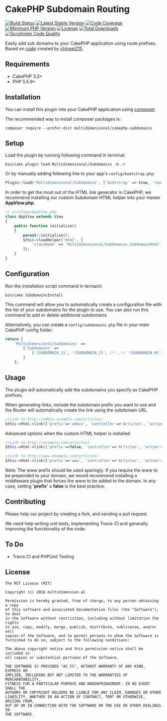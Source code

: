 # CakePHP Subdomain Routing

[![Build Status](https://travis-ci.org/multidimension-al/cakephp-subdomains.svg)](https://travis-ci.org/multidimension-al/cakephp-subdomains)
[![Latest Stable Version](https://poser.pugx.org/multidimensional/cakephp-subdomains/v/stable.svg)](https://packagist.org/packages/multidimensional/cakephp-subdomains)
[![Code Coverage](https://scrutinizer-ci.com/g/multidimension-al/cakephp-subdomains/badges/coverage.png)](https://scrutinizer-ci.com/g/multidimension-al/cakephp-subdomains/)
[![Minimum PHP Version](http://img.shields.io/badge/php-%3E%3D%205.5-8892BF.svg)](https://php.net/)
[![License](https://poser.pugx.org/multidimensional/cakephp-subdomains/license.svg)](https://packagist.org/packages/multidimensional/cakephp-subdomains)
[![Total Downloads](https://poser.pugx.org/multidimensional/cakephp-subdomains/d/total.svg)](https://packagist.org/packages/multidimensional/cakephp-subdomains)
[![Scrutinizer Code Quality](https://scrutinizer-ci.com/g/multidimension-al/cakephp-subdomains/badges/quality-score.png)](https://scrutinizer-ci.com/g/multidimension-al/cakephp-subdomains/)

Easily add sub domains to your CakePHP application using route prefixes. Based on [code](https://github.com/cakephp/cakephp/issues/7140) created by [chinpei215](https://github.com/chinpei215).

## Requirements

* CakePHP 3.3+
* PHP 5.5.9+

## Installation

You can install this plugin into your CakePHP application using [composer](http://getcomposer.org).

The recommended way to install composer packages is:

```
composer require --prefer-dist multidimensional/cakephp-subdomains
```

## Setup


Load the plugin by running following command in terminal:

```
bin/cake plugin load Multidimensional/Subdomains -b -r
```

Or by manually adding following line to your app's `config/bootstrap.php`:

```php
Plugin::load('Multidimensional/Subdomains', ['bootstrap' => true, 'routes' => true]);
```

In order to get the most out of the HTML link generator in CakePHP, we recommend installing our custom Subdomain HTML helper into your master __AppView.php__.

```php
// src/View/AppView.php
class AppView extends View
{
    public function initialize()
    {
        parent::initialize();
        $this->loadHelper('Html', [
            'className' => 'Multidimensional/Subdomains.SubdomainHtml'
        ]);
    }
}
```

## Configuration

Run the installation script command in termainl:

```
bin/cake SubdomainsInstall
```

This command will allow you to automatically create a configuration file with the list of your subdomains for the plugin to use. You can also run this command to add or delete additional subdomains.

Alternatively, you can create a `config/subdomains.php` file in your main CakePHP config folder:

```php
return [
    'Multidimensional/Subdomains' => 
        ['Subdomains' =>
            ['{SUBDOMAIN_1}', '{SUBDOMAIN_2}', /*...*/ '{SUBDOMAIN_N}']
        ]
    ];
```

## Usage

The plugin will automatically add the subdomains you specify as CakePHP prefixes. 

When generating links, include the subdomain prefix you want to use and the Router will automatically create the link using the subdomain URL.

```php
//Link to http://admin.example.com/articles/
$this->Html->link(['prefix'=>'admin', 'controller'=>'Articles', 'action'=>'index']);
```

Advanced options when the custom HTML helper is installed.

```php
//Link to http://example.com/articles/
$this->Html->link(['prefix'=>false, 'controller'=>'Articles', 'action'=>'index']);

//Link to http://www.example.com/articles/
$this->Html->link(['prefix'=>'www', 'controller'=>'Articles', 'action'=>'index']);
```

Note: The www prefix should be used sparingly. If you require the www to be prepended to your domain, we would recommend installing a middleware plugin that forces the www to be added to the domain. In any case, setting __'prefix' = false__ is the best practice.

## Contributing

Please help our project by creating a fork, and sending a pull request.

We need help writing unit tests, implementing Travis-CI and generally improving the functionality of the code.

## To Do

* Travis CI and PHPUnit Testing

## License

    The MIT License (MIT)

    Copyright (c) 2016 multidimension.al
    
    Permission is hereby granted, free of charge, to any person obtaining a copy
    of this software and associated documentation files (the "Software"), to deal
    in the Software without restriction, including without limitation the rights
    to use, copy, modify, merge, publish, distribute, sublicense, and/or sell
    copies of the Software, and to permit persons to whom the Software is
    furnished to do so, subject to the following conditions:

    The above copyright notice and this permission notice shall be included in
    all copies or substantial portions of the Software.

    THE SOFTWARE IS PROVIDED "AS IS", WITHOUT WARRANTY OF ANY KIND, EXPRESS OR
    IMPLIED, INCLUDING BUT NOT LIMITED TO THE WARRANTIES OF MERCHANTABILITY,
    FITNESS FOR A PARTICULAR PURPOSE AND NONINFRINGEMENT. IN NO EVENT SHALL THE
    AUTHORS OR COPYRIGHT HOLDERS BE LIABLE FOR ANY CLAIM, DAMAGES OR OTHER
    LIABILITY, WHETHER IN AN ACTION OF CONTRACT, TORT OR OTHERWISE, ARISING FROM,
    OUT OF OR IN CONNECTION WITH THE SOFTWARE OR THE USE OR OTHER DEALINGS IN
    THE SOFTWARE.
